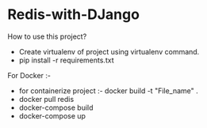 # Redis-with-DJango

How to use this project?

- Create virtualenv of project using virtualenv command.
- pip install -r requirements.txt


For Docker :- 

- for containerize project :- docker build -t "File_name" .
- docker pull redis
- docker-compose build
- docker-compose up
